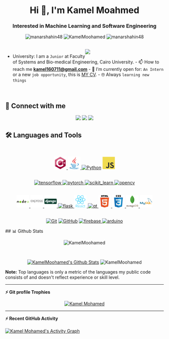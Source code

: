 <h1 align="center">Hi 👋, I'm Kamel Moahmed</h1>
<h3 align="center">Interested in Machine Learning and Software Engineering</h3>

<p align="center">
  <img
    src="https://komarev.com/ghpvc/?username=manarshahin48&label=Profile%20views&color=0e75b6&style=flat"
    alt="manarshahin48"
  />
  <img
    src="https://badges.pufler.dev/repos/KamelMoohamed"
    alt="KamelMoohamed"
  />
  <img
    src="https://img.shields.io/github/followers/KamelMoohamed?label=Followers"
    alt="manarshahin48"
  />
</p>
<br />
<img
  align="right"
  src="https://user-images.githubusercontent.com/63050133/156676671-d5b2e362-97d4-4404-9447-dd71ddfea82f.gif"
  width="250px"
/>

- University: I am a `Junior` at Faculty of Systems and Bio-medical Engineering,
Cairo University. - 📫 How to reach me **kamel160711@gmail.com** - :thinking:
I’m currently open for: `An Intern` or a new `job opportunity`, this is [MY
CV](https://drive.google.com/file/d/1gyj8OrO-bV61i9oPOrjLCvmvaLznl_Qm/view). -
:nerd_face: Always `learning new things`

<br />

## 📩 Connect with me
<p align="center">
  <a href="mailto:kamel160711@gmail.com" title="Gmail"
    ><img
      src="https://img.shields.io/badge/gmail-%23F05033.svg?style=for-the-badge&logo=gmail&logoColor=white"
  /></a>
  <a href="https://www.facebook.com/karimMohmaedZaghloul" title="Facebook"
    ><img
      src="https://img.shields.io/badge/Facebook-%231877F2.svg?style=for-the-badge&logo=Facebook&logoColor=white"
  /></a>
  <a href="https://www.linkedin.com/in/kamel-m-316649134/" title="LinkedIn"
    ><img
      src="https://img.shields.io/badge/linkedin-%230077B5.svg?style=for-the-badge&logo=linkedin&logoColor=white"
  /></a>
</p>

## 🛠 Languages and Tools
<br />
<p align="center">
  <a href="https://www.w3schools.com/cpp/" target="_blank" rel="noreferrer">
    <img
      src="https://raw.githubusercontent.com/devicons/devicon/master/icons/cplusplus/cplusplus-original.svg"
      alt="cplusplus"
      width="40"
      height="40"
    />
  </a>
  <a href="https://www.java.com" target="_blank" rel="noreferrer">
    <img
      src="https://raw.githubusercontent.com/devicons/devicon/master/icons/java/java-original.svg"
      alt="java"
      width="40"
      height="40"
    />
  </a>
  <a href="https://www.python.org/" title="Python"
    ><img
      src="https://img.shields.io/badge/python-3670A0?style=for-the-badge&logo=python&logoColor=ffdd54"
      alt="Python"
  /></a>
  <a
    href="https://developer.mozilla.org/en-US/docs/Web/JavaScript"
    target="_blank"
    rel="noreferrer"
  >
    <img
      src="https://raw.githubusercontent.com/devicons/devicon/master/icons/javascript/javascript-original.svg"
      alt="javascript"
      width="40"
      height="40"
    />
  </a>
</p>
<p align="center">
  <br />
  <a href="https://www.tensorflow.org" target="_blank" rel="noreferrer">
    <img
      src="https://www.vectorlogo.zone/logos/tensorflow/tensorflow-icon.svg"
      alt="tensorflow"
      width="40"
      height="40"
    />
  </a>
  <a href="https://pytorch.org/" target="_blank" rel="noreferrer">
    <img
      src="https://www.vectorlogo.zone/logos/pytorch/pytorch-icon.svg"
      alt="pytorch"
      width="40"
      height="40"
    />
  </a>
  <a href="https://scikit-learn.org/" target="_blank" rel="noreferrer">
    <img
      src="https://upload.wikimedia.org/wikipedia/commons/0/05/Scikit_learn_logo_small.svg"
      alt="scikit_learn"
      width="40"
      height="40"
    />
  </a>
  <a href="https://opencv.org/" target="_blank" rel="noreferrer">
    <img
      src="https://www.vectorlogo.zone/logos/opencv/opencv-icon.svg"
      alt="opencv"
      width="40"
      height="40"
    />
  </a>
</p>
<p align="center">
  <br />
  <a href="https://nodejs.org" target="_blank" rel="noreferrer">
    <img
      src="https://raw.githubusercontent.com/devicons/devicon/master/icons/nodejs/nodejs-original-wordmark.svg"
      alt="nodejs"
      width="40"
      height="40"
    />
  </a>
  <a href="https://expressjs.com" target="_blank" rel="noreferrer">
    <img
      src="https://raw.githubusercontent.com/devicons/devicon/master/icons/express/express-original-wordmark.svg"
      alt="express"
      width="40"
      height="40"
    />
  </a>
  <a href="https://www.djangoproject.com/" target="_blank" rel="noreferrer">
    <img
      src="https://raw.githubusercontent.com/devicons/devicon/master/icons/django/django-original.svg"
      alt="django"
      width="40"
      height="40"
    />
  </a>
  <a href="https://flask.palletsprojects.com/" target="_blank" rel="noreferrer">
    <img
      src="https://www.vectorlogo.zone/logos/pocoo_flask/pocoo_flask-icon.svg"
      alt="flask"
      width="40"
      height="40"
    />
  </a>
  <a href="https://reactjs.org/" target="_blank" rel="noreferrer">
    <img
      src="https://raw.githubusercontent.com/devicons/devicon/master/icons/react/react-original-wordmark.svg"
      alt="react"
      width="40"
      height="40"
    />
  </a>
  <a href="https://www.qt.io/" target="_blank" rel="noreferrer">
    <img
      src="https://upload.wikimedia.org/wikipedia/commons/0/0b/Qt_logo_2016.svg"
      alt="qt"
      width="40"
      height="40"
    />
  </a>
  <a href="https://www.w3.org/html/" target="_blank" rel="noreferrer">
    <img
      src="https://raw.githubusercontent.com/devicons/devicon/master/icons/html5/html5-original-wordmark.svg"
      alt="html5"
      width="40"
      height="40"
    />
  </a>
  <a href="https://www.w3schools.com/css/" target="_blank" rel="noreferrer">
    <img
      src="https://raw.githubusercontent.com/devicons/devicon/master/icons/css3/css3-original-wordmark.svg"
      alt="css3"
      width="40"
      height="40"
    />
  </a>
  <a href="https://www.mongodb.com/" target="_blank" rel="noreferrer">
    <img
      src="https://raw.githubusercontent.com/devicons/devicon/master/icons/mongodb/mongodb-original-wordmark.svg"
      alt="mongodb"
      width="40"
      height="40"
    />
  </a>
  <a href="https://www.mysql.com/" target="_blank" rel="noreferrer">
    <img
      src="https://raw.githubusercontent.com/devicons/devicon/master/icons/mysql/mysql-original-wordmark.svg"
      alt="mysql"
      width="40"
      height="40"
    />
  </a>
</p>
<p align="center">
  <br />
  <a href="https://git-scm.com/" title="Git"
    ><img
      src="https://img.shields.io/badge/git-%23F05033.svg?style=for-the-badge&logo=git&logoColor=white"
      alt="Git"
  /></a>
  <a href="https://github.com/" title="GitHub"
    ><img
      src="https://img.shields.io/badge/github-%23121011.svg?style=for-the-badge&logo=github&logoColor=white"
      alt="GitHub"
  /></a>
  <a href="https://firebase.google.com/" target="_blank" rel="noreferrer">
    <img
      src="https://www.vectorlogo.zone/logos/firebase/firebase-icon.svg"
      alt="firebase"
      width="40"
      height="40"
    />
  </a>
  <a href="https://www.arduino.cc/" target="_blank" rel="noreferrer">
    <img
      src="https://cdn.worldvectorlogo.com/logos/arduino-1.svg"
      alt="arduino"
      width="40"
      height="40"
    />
  </a>
</p>
## 📊 Github Stats
<p align="center">
  <img
    src="https://github-readme-streak-stats.herokuapp.com/?user=KamelMoohamed&theme=tokyonight_duo"
    alt="KamelMoohamed"
  />
</p>
<br />
<p align="center">
  <a href="https://github.com/anuraghazra/github-readme-stats">
    <img
      alt="KamelMoohamed's Github Stats"
      src="https://github-readme-stats.vercel.app/api?username=KamelMoohamed&show_icons=true&count_private=true&locale=en&theme=tokyonight&layout=compact"
      height="230px"
  /></a>
  <img
    src="https://github-readme-stats.vercel.app/api/top-langs?username=KamelMoohamed&langs_count=10&show_icons=true&locale=en&theme=tokyonight"
    alt="KamelMoohamed"
    height="230px"
  />
  <br />

  <b>Note:</b> Top languages is only a metric of the languages my public code
  consists of and doesn't reflect experience or skill level.
</p>

----
<summary><b>⚡ Git profile Trophies</b></summary>

<p align="center">
  <a href="https://github.com/ryo-ma/github-profile-trophy"
    ><img
      src="https://github-profile-trophy.vercel.app/?username=KamelMoohamed&layout=compact&theme=algolia"
      alt="Kamel Mohamed"
  /></a>
</p>

----

<summary><b>⚡ Recent GitHub Activity</b></summary>
<br />
<a href="https://github.com/KamelMoohamed"
  ><img
    alt="Kamel Mohamed's Activity Graph"
    src="https://activity-graph.herokuapp.com/graph?username=KamelMoohamed&custom_title=Kamel%20Mohamed%27s%20Contribution%20Graph&theme=react-dark"
/></a>
<br />

<br />
